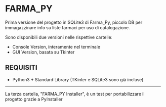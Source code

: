# FARMA_PY

Prima versione del progetto in SQLite3 di Farma_Py, piccolo DB per immagazzinare info su liste farmaci per uso di catalogazione.

Sono disponibili due versioni nelle rispettive cartelle:
* Console Version, interamente nel terminale
* GUI Version, basata su Tkinter

## REQUISITI

* Python3 + Standard Library (TKinter e SQLite3 sono già incluse)

---

La terza cartella, "FARMA_PY Installer", è un test per portabilizzare il progetto grazie a PyInstaller
